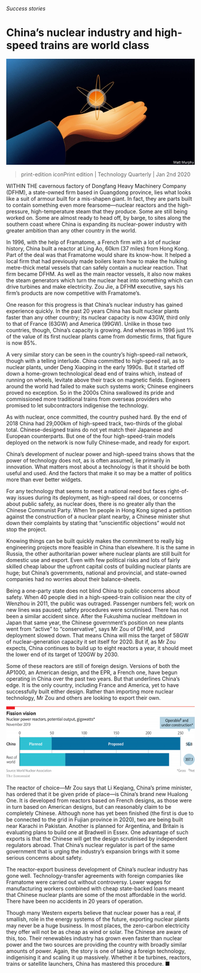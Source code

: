 ###### Success stories

# China’s nuclear industry and high-speed trains are world class 

![image](images/20191214_TQD002_0.jpg) 

> print-edition iconPrint edition | Technology Quarterly | Jan 2nd 2020 

WITHIN THE cavernous factory of Dongfang Heavy Machinery Company (DFHM), a state-owned firm based in Guangdong province, lies what looks like a suit of armour built for a mis-shapen giant. In fact, they are parts built to contain something even more fearsome—nuclear reactors and the high-pressure, high-temperature steam that they produce. Some are still being worked on. Some are almost ready to head off, by barge, to sites along the southern coast where China is expanding its nuclear-power industry with greater ambition than any other country in the world. 

In 1996, with the help of Framatome, a French firm with a lot of nuclear history, China built a reactor at Ling Ao, 60km (37 miles) from Hong Kong. Part of the deal was that Framatome would share its know-how. It helped a local firm that had previously made boilers learn how to make the hulking metre-thick metal vessels that can safely contain a nuclear reaction. That firm became DFHM. As well as the main reactor vessels, it also now makes the steam generators which turn the nuclear heat into something which can drive turbines and make electricity. Zou Jie, a DFHM executive, says his firm’s products are now competitive with Framatome’s. 

One reason for this progress is that China’s nuclear industry has gained experience quickly. In the past 20 years China has built nuclear plants faster than any other country; its nuclear capacity is now 43GW, third only to that of France (63GW) and America (99GW). Unlike in those two countries, though, China’s capacity is growing. And whereas in 1996 just 1% of the value of its first nuclear plants came from domestic firms, that figure is now 85%. 

A very similar story can be seen in the country’s high-speed-rail network, though with a telling interlude. China committed to high-speed rail, as to nuclear plants, under Deng Xiaoping in the early 1990s. But it started off down a home-grown technological dead end of trains which, instead of running on wheels, levitate above their track on magnetic fields. Engineers around the world had failed to make such systems work; Chinese engineers proved no exception. So in the 2000s China swallowed its pride and commissioned more traditional trains from overseas providers who promised to let subcontractors indigenise the technology. 

As with nuclear, once committed, the country pushed hard. By the end of 2018 China had 29,000km of high-speed track, two-thirds of the global total. Chinese-designed trains do not yet match their Japanese and European counterparts. But one of the four high-speed-train models deployed on the network is now fully Chinese-made, and ready for export. 

China’s development of nuclear power and high-speed trains shows that the power of technology does not, as is often assumed, lie primarily in innovation. What matters most about a technology is that it should be both useful and used. And the factors that make it so may be a matter of politics more than ever better widgets. 

For any technology that seems to meet a national need but faces right-of-way issues during its deployment, as high-speed rail does, or concerns about public safety, as nuclear does, there is no greater ally than the Chinese Communist Party. When 1m people in Hong Kong signed a petition against the construction of a nuclear plant nearby, a Chinese minister shut down their complaints by stating that “unscientific objections” would not stop the project. 

Knowing things can be built quickly makes the commitment to really big engineering projects more feasible in China than elsewhere. It is the same in Russia, the other authoritarian power where nuclear plants are still built for domestic use and export. Even with few political risks and lots of fairly skilled cheap labour the upfront capital costs of building nuclear plants are huge; but China’s governments, national and provincial, and state-owned companies had no worries about their balance-sheets. 

Being a one-party state does not blind China to public concerns about safety. When 40 people died in a high-speed-train collision near the city of Wenzhou in 2011, the public was outraged. Passenger numbers fell; work on new lines was paused; safety procedures were scrutinised. There has not been a similar accident since. After the Fukushima nuclear meltdown in Japan that same year, the Chinese government’s position on new plants went from “active” to “conservative”, says Mr Zou of DFHM, and deployment slowed down. That means China will miss the target of 58GW of nuclear-generation capacity it set itself for 2020. But if, as Mr Zou expects, China continues to build up to eight reactors a year, it should meet the lower end of its target of 120GW by 2030. 

Some of these reactors are still of foreign design. Versions of both the AP1000, an American design, and the EPR, a French one, have begun operating in China over the past two years. But that underlines China’s edge. It is the only country, including France and America, yet to have successfully built either design. Rather than importing more nuclear technology, Mr Zou and others are looking to export their own. 

![image](images/20200104_TQC475.png) 

The reactor of choice—Mr Zou says that Li Keqiang, China’s prime minister, has ordered that it be given pride of place—is China’s brand new Hualong One. It is developed from reactors based on French designs, as those were in turn based on American designs, but can reasonably claim to be completely Chinese. Although none has yet been finished (the first is due to be connected to the grid in Fujian province in 2020), two are being built near Karachi in Pakistan. Another is planned for Argentina, and Britain is evaluating plans to build one at Bradwell in Essex. One advantage of such exports is that the Chinese will get the design scrutinised by independent regulators abroad. That China’s nuclear regulator is part of the same government that is urging the industry’s expansion brings with it some serious concerns about safety. 

The reactor-export business development of China’s nuclear industry has gone well. Technology-transfer agreements with foreign companies like Framatome were carried out without controversy. Lower wages for manufacturing workers combined with cheap state-backed loans meant that Chinese nuclear plants are some of the most affordable in the world. There have been no accidents in 20 years of operation. 

Though many Western experts believe that nuclear power has a real, if smallish, role in the energy systems of the future, exporting nuclear plants may never be a huge business. In most places, the zero-carbon electricity they offer will not be as cheap as wind or solar. The Chinese are aware of this, too. Their renewables industry has grown even faster than nuclear power and the two sources are providing the country with broadly similar amounts of power. Again, the story is one of taking a foreign technology, indigenising it and scaling it up massively. Whether it be turbines, reactors, trains or satellite launchers, China has mastered this procedure. ■ 

